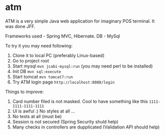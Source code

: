 atm
===

ATM is a very simple Java web application for imaginary POS terminal. It was done JFF.

Frameworks used - Spring MVC, Hibernate.
DB - MySql

To try it you may need following:

  1. Clone it to local PC (preferably Linux-based)
  2. Go to project root
  3. Start mysql `mvn jcabi-mysql:run` (you may need perl to be installed)
  4. Init DB `mvn sql:execute`
  5. Start tomcat `mvn tomcat7:run`
  6. Try ATM login page `http://localhost:8080/login`


Things to improve:

  1. Card number filed is not masked. Cool to have something like this `1111-1111-1111-1111`
  2. UI is awful :) No styles at all ...
  3. No tests at all (must be)
  4. Session is not secured (Spring Security shuld help)
  5. Many checks in controllers are dupplicated (Validation API should help)
